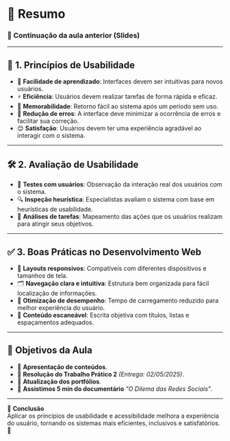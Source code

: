# 📌 Resumo

### 📝 Continuação da aula anterior (Slides)

---

## 🎯 1. Princípios de Usabilidade
- 📖 **Facilidade de aprendizado**: Interfaces devem ser intuitivas para novos usuários.
- ⚡ **Eficiência**: Usuários devem realizar tarefas de forma rápida e eficaz.
- 🧠 **Memorabilidade**: Retorno fácil ao sistema após um período sem uso.
- 🚨 **Redução de erros**: A interface deve minimizar a ocorrência de erros e facilitar sua correção.
- 😊 **Satisfação**: Usuários devem ter uma experiência agradável ao interagir com o sistema.

---

## 🛠 2. Avaliação de Usabilidade
- 👥 **Testes com usuários**: Observação da interação real dos usuários com o sistema.
- 🔍 **Inspeção heurística**: Especialistas avaliam o sistema com base em heurísticas de usabilidade.
- 📌 **Análises de tarefas**: Mapeamento das ações que os usuários realizam para atingir seus objetivos.

---

## ✅ 3. Boas Práticas no Desenvolvimento Web
- 📱 **Layouts responsivos**: Compatíveis com diferentes dispositivos e tamanhos de tela.
- 🗂 **Navegação clara e intuitiva**: Estrutura bem organizada para fácil localização de informações.
- 🚀 **Otimização de desempenho**: Tempo de carregamento reduzido para melhor experiência do usuário.
- 📝 **Conteúdo escaneável**: Escrita objetiva com títulos, listas e espaçamentos adequados.

---

## 🎯 Objetivos da Aula
- 📢 **Apresentação de conteúdos**.
- 📝 **Resolução do Trabalho Prático 2** *(Entrega: 02/05/2025)*.
- 📂 **Atualização dos portfólios**.
- 🎥 **Assistimos 5 min do documentário** *"O Dilema das Redes Sociais"*.

---

📌 **Conclusão**  
Aplicar os princípios de usabilidade e acessibilidade melhora a experiência do usuário, tornando os sistemas mais eficientes, inclusivos e satisfatórios. 🚀  
